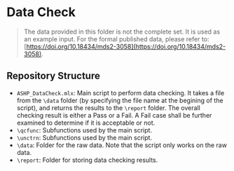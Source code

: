 # Data Check

> The data provided in this folder is not the complete set. It is used as an example input. For the formal published data, please refer to: [https://doi.org/10.18434/mds2-3058](https://doi.org/10.18434/mds2-3058).

## Repository Structure
- `ASHP_DataCheck.mlx`: Main script to perform data checking. It takes a file from the `\data` folder (by specifying the file name at the begining of the script), and returns the results to the `\report` folder. The overall checking result is either a Pass or a Fail. A Fail case shall be further examined to determine if it is acceptable or not.
- `\qcfunc`: Subfunctions used by the main script.
- `\unctrn`: Subfunctions used by the main script.
- `\data`: Folder for the raw data. Note that the script only works on the raw data.
- `\report`: Folder for storing data checking results.

